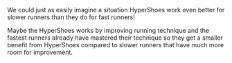 We could just as easily imagine a situation HyperShoes work even better for slower runners than they do for fast runners! 

Maybe the HyperShoes works by improving running technique and the fastest runners already have mastered their technique so they get a smaller benefit from HyperShoes compared to slower runners that have much more room for improvement.


